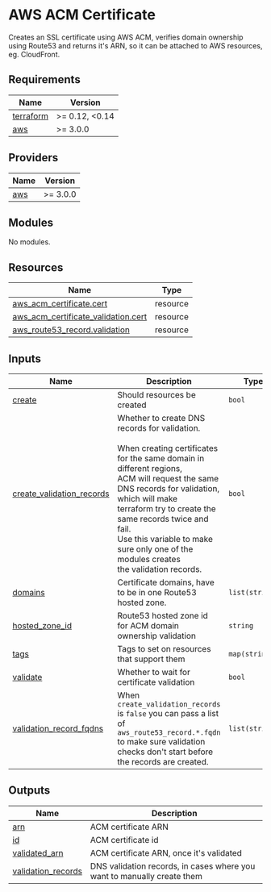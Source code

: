 # AWS ACM Certificate

Creates an SSL certificate using AWS ACM, verifies domain ownership using Route53 and returns it's ARN, so it can be attached to AWS resources, eg. CloudFront.

<!-- BEGIN_TF_DOCS -->
## Requirements

| Name | Version |
|------|---------|
| <a name="requirement_terraform"></a> [terraform](#requirement\_terraform) | >= 0.12, <0.14 |
| <a name="requirement_aws"></a> [aws](#requirement\_aws) | >= 3.0.0 |

## Providers

| Name | Version |
|------|---------|
| <a name="provider_aws"></a> [aws](#provider\_aws) | >= 3.0.0 |

## Modules

No modules.

## Resources

| Name | Type |
|------|------|
| [aws_acm_certificate.cert](https://registry.terraform.io/providers/hashicorp/aws/latest/docs/resources/acm_certificate) | resource |
| [aws_acm_certificate_validation.cert](https://registry.terraform.io/providers/hashicorp/aws/latest/docs/resources/acm_certificate_validation) | resource |
| [aws_route53_record.validation](https://registry.terraform.io/providers/hashicorp/aws/latest/docs/resources/route53_record) | resource |

## Inputs

| Name | Description | Type | Default | Required |
|------|-------------|------|---------|:--------:|
| <a name="input_create"></a> [create](#input\_create) | Should resources be created | `bool` | `true` | no |
| <a name="input_create_validation_records"></a> [create\_validation\_records](#input\_create\_validation\_records) | Whether to create DNS records for validation.<br><br>    When creating certificates for the same domain in different regions,<br>    ACM will request the same DNS records for validation, which will make<br>    terraform try to create the same records twice and fail.<br>    Use this variable to make sure only one of the modules creates<br>    the validation records. | `bool` | `true` | no |
| <a name="input_domains"></a> [domains](#input\_domains) | Certificate domains, have to be in one Route53 hosted zone. | `list(string)` | n/a | yes |
| <a name="input_hosted_zone_id"></a> [hosted\_zone\_id](#input\_hosted\_zone\_id) | Route53 hosted zone id for ACM domain ownership validation | `string` | `null` | no |
| <a name="input_tags"></a> [tags](#input\_tags) | Tags to set on resources that support them | `map(string)` | `{}` | no |
| <a name="input_validate"></a> [validate](#input\_validate) | Whether to wait for certificate validation | `bool` | `true` | no |
| <a name="input_validation_record_fqdns"></a> [validation\_record\_fqdns](#input\_validation\_record\_fqdns) | When `create_validation_records` is `false` you can pass a list of `aws_route53_record.*.fqdn` to make sure validation checks don't start before the records are created. | `list(string)` | `null` | no |

## Outputs

| Name | Description |
|------|-------------|
| <a name="output_arn"></a> [arn](#output\_arn) | ACM certificate ARN |
| <a name="output_id"></a> [id](#output\_id) | ACM certificate id |
| <a name="output_validated_arn"></a> [validated\_arn](#output\_validated\_arn) | ACM certificate ARN, once it's validated |
| <a name="output_validation_records"></a> [validation\_records](#output\_validation\_records) | DNS validation records, in cases where you want to manually create them |
<!-- END_TF_DOCS -->
